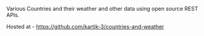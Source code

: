 Various Countries and their weather and other data using open source REST APIs.

Hosted at - https://github.com/kartik-3/countries-and-weather
